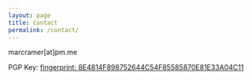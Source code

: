 ```yaml
---
layout: page
title: Contact
permalink: /contact/
---
```


marcramer[at]pm.me

PGP Key: [fingerprint: 8E4814F898752644C54F85585870E81E33A04C11](https://keybase.io/karakum/pgp_keys.asc?fingerprint=8e4814f898752644c54f85585870e81e33a04c11)
